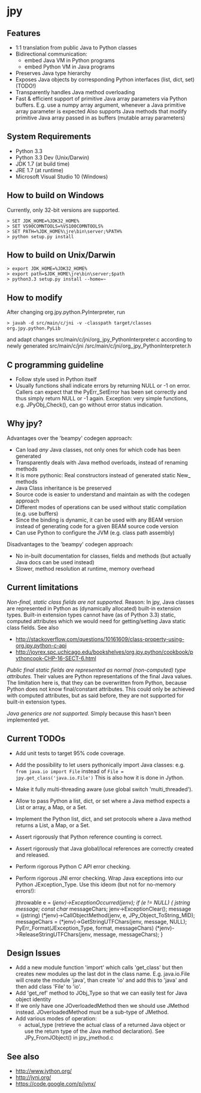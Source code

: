 jpy
===

Features
--------

* 1:1 translation from public Java to Python classes
* Bidirectional communication:
  - embed Java VM in Python programs
  - embed Python VM in Java programs
* Preserves Java type hierarchy
* Exposes Java objects by corresponding Python interfaces (list, dict, set) (TODO!)
* Transparently handles Java method overloading 
* Fast & efficient support of primitive Java array parameters via Python buffers.
  E.g. use a numpy array argument, whenever a Java primitive array parameter is expected
  Also supports Java methods that modify primitive Java array passed in as buffers 
  (mutable array parameters)

System Requirements
-------------------
* Python 3.3
* Python 3.3 Dev (Unix/Darwin)
* JDK 1.7 (at build time)
* JRE 1.7 (at runtime)
* Microsoft Visual Studio 10 (Windows)

How to build on Windows
-----------------------

Currently, only 32-bit versions are supported.

    > SET JDK_HOME=%JDK32_HOME%
    > SET VS90COMNTOOLS=%VS100COMNTOOLS%
    > SET PATH=%JDK_HOME%\jre\bin\server;%PATH%
    > python setup.py install

How to build on Unix/Darwin
---------------------------

    > export JDK_HOME=%JDK32_HOME%
    > export path=$JDK_HOME\jre\bin\server;$path
    > python3.3 setup.py install --home=~

How to modify
-------------

After changing org.jpy.python.PyInterpreter, run

    > javah -d src/main/c/jni -v -classpath target/classes org.jpy.python.PyLib

and adapt changes src/main/c/jni/org_jpy_PythonInterpreter.c according to newly generated
src/main/c/jni /src/main/c/jni/org_jpy_PythonInterpreter.h


C programming guideline
-----------------------

* Follow style used in Python itself
* Usually functions shall indicate errors by returning NULL or -1 on error.
  Callers can expect that the PyErr_SetError has been set correctly and thus simply
  return NULL or -1 again.
  Exception: very simple functions, e.g. JPyObj_Check(), can go without error status indication.



Why jpy?
--------

Advantages over the 'beampy' codegen approach:
* Can load *any* Java classes, not only ones for which code has been generated
* Transparently deals with Java method overloads, instead of renaming methods
* It is more pythonic: Real constructors instead of generated static New_<Type> methods
* Java Class inheritance is be preserved
* Source code is easier to understand and maintain as with the codegen approach
* Different modes of operations can be used without static compilation (e.g. use buffers)
* Since the binding is dynamic, it can be used with any BEAM version instead of generating code
  for a given BEAM source code version
* Can use Python to configure the JVM (e.g. class path assembly)

Disadvantages to the 'beampy' codegen approach:
* No in-built documentation for classes, fields and methods (but actually Java docs can be used instead)
* Slower, method resolution at runtime, memory overhead


Current limitations
-------------------
*Non-final, static class fields are not supported.*
Reason: In jpy, Java classes are represented in Python as (dynamically allocated) built-in 
extension types. Built-in extension types cannot have (as of Python 3.3) static, computed 
attributes which we would need for getting/setting Java static class fields. 
See also
* http://stackoverflow.com/questions/10161609/class-property-using-org.jpy.python-c-api
* http://joyrex.spc.uchicago.edu/bookshelves/org.jpy.python/cookbook/pythoncook-CHP-16-SECT-6.html

*Public final static fields are represented as normal (non-computed) type attributes.*
Their values are Python representations of the final Java values. The limitation here is, that they
can be overwritten from Python, because Python does not know final/constant attributes. This could
only be achieved with computed attributes, but as said before, they are not supported for 
built-in extension types.

*Java generics are not supported.*
Simply because this hasn't been implemented yet.


Current TODOs
-------------
* Add unit tests to target 95% code coverage.
* Add the possibility to let users pythonically import Java classes: e.g.
     `from java.io import File`
  instead of
     `File = jpy.get_class('java.io.File')`
  This is also how it is done in Jython.
* Make it fully multi-threading aware (use global switch 'multi_threaded').
* Allow to pass Python a list, dict, or set where a Java method expects a List or array, a Map, or a Set.
* Implement the Python list, dict, and set protocols where a Java method returns a List, a Map, or a Set.
* Assert rigorously that Python reference counting is correct.
* Assert rigorously that Java global/local references are correctly created and released.
* Perform rigorous Python C API error checking.
* Perform rigorous JNI error checking. Wrap Java exceptions into our Python JException_Type.
  Use this ideom (but not for no-memory errors!):

    jthrowable e = (*jenv)->ExceptionOccurred(jenv);
    if (e != NULL) {
        jstring message;
        const char* messageChars;
        jenv->ExceptionClear();
        message = (jstring) (*jenv)->CallObjectMethod(jenv, e, JPy_Object_ToString_MID);
        messageChars = (*jenv)->GetStringUTFChars(jenv, message, NULL);
        PyErr_Format(JException_Type, format, messageChars)
        (*jenv)->ReleaseStringUTFChars(jenv, message, messageChars);
    }


Design Issues
-------------
* Add a new module function 'import' which calls 'get_class' but then creates new modules up the last dot in the class name.
  E.g. java.io.File will create the module 'java', than create 'io' and add this to 'java' and then add class 'File' to 'io'.
* Add 'get_ref' method to JObj_Type so that we can easily test for Java object identity
* If we only have one JOverloadedMethod then we should use JMethod instead. JOverloadedMethod must be a sub-type of JMethod.
* Add various modes of operation:
  - actual_type (retrieve the actual class of a returned Java object or use the return type of the Java method declaration).
    See JPy_FromJObject() in jpy_jmethod.c



See also
--------

* http://www.jython.org/
* http://jyni.org/
* https://code.google.com/p/jynx/